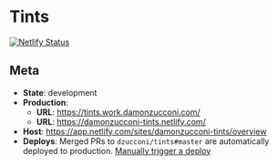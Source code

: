 # Tints

[![Netlify Status](https://api.netlify.com/api/v1/badges/df19fba2-3d13-406e-b574-c89c056fe379/deploy-status)](https://app.netlify.com/sites/damonzucconi-tints/deploys)

## Meta

- **State**: development
- **Production**:
  - **URL**: https://tints.work.damonzucconi.com/
  - **URL**: https://damonzucconi-tints.netlify.com/
- **Host**: https://app.netlify.com/sites/damonzucconi-tints/overview
- **Deploys**: Merged PRs to `dzucconi/tints#master` are automatically deployed to production. [Manually trigger a deploy](https://app.netlify.com/sites/damonzucconi-tints/deploys)
